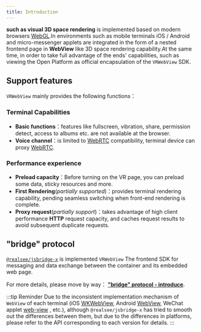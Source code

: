 ```yaml
---
title: Introduction
---
```


**such as visual 3D space rendering** is implemented based on modern browsers [WebGL](https://www.khronos.org/webgl/).In environments such as mobile terminals iOS / Android and micro-messenger applets are integrated in the form of a nested frontend page in **WebView** like 3D space rendering capability.At the same time, in order to take full advantage of the ends' capabilities, such as viewing the Open Platform as official encapsulation of the `VRWebView` SDK.

## Support features

`VRWebView` mainly provides the following functions：

### Terminal Capabilities

- **Basic functions**：features like fullscreen, vibration, share, permission detect, access to albums etc. are not available at the browser.
- **Voice channel**：is limited to [WebRTC](https://webrtc.org/) compatibility, terminal device can proxy [WebRTC](https://webrtc.org/).

### Performance experience

- **Preload capacity**：Before turning on the VR page, you can preload some data, sticky resources and more.
- **First Rendering**(*partially supported*)：provides terminal rendering capability, pending seamless switching when front-end rendering is complete.
- **Proxy request**(*partially support*)：takes advantage of high client performance **HTTP** request capacity, and caches request results to avoid subsequent duplicate requests.

## "bridge" protocol

[`@realsee/jsbridge-x`](https://www.npmjs.com/package/@realsee/jsbridge-x) is implemented `VRWebView` The frontend SDK for messaging and data exchange between the container and its embedded web page.

For more details, please move by way： **["bridge" protocol - introduce](/docs/webview/jsbridge/intro)**.

:::tip Reminder 
Due to the inconsistent implementation mechanism of `WebView` of each terminal (iOS [WKWebView](https://developer.apple.com/documentation/webkit/wkwebview), Android [WebView](https://developer.android.com/reference/android/webkit/WebView), WeChat applet [web-view](https://developers.weixin.qq.com/miniprogram/dev/component/web-view.html) , etc.), although `@realsee/jsbridge-x` has tried to smooth out the differences between them, but due to the differences in platforms, please refer to the API corresponding to each version for details.
:::
